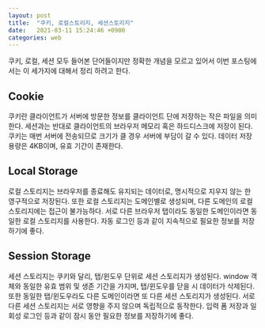 ```yaml
---
layout: post
title:  "쿠키, 로컬스토리지, 세션스토리지"
date:   2021-03-11 15:24:46 +0900
categories: web
---
```


쿠키, 로컬, 세션 모두 들어본 단어들이지만 정확한 개념을 모르고 있어서 이번 포스팅에서는 이 세가지에 대해서 정리 하려고 한다.
<br>

## Cookie
쿠키란 클라이언트가 서버에 방문한 정보를 클라이언트 단에 저장하는 작은 파일을 의미한다. 세션과는 반대로 클라이언트의 브라우저 메모리 혹은 하드디스크에 저장이 된다. 쿠키는 매번 서버에 전송되므로 크기가 클 경우 서버에 부담이 갈 수 있다. 데이터 저장 용량은 4KB이며, 유효 기간이 존재한다.


## Local Storage
로컬 스토리지는 브라우저를 종료해도 유지되는 데이터로, 명시적으로 지우지 않는 한 영구적으로 저장된다. 또한 로컬 스토리지는 도메인별로 생성되며, 다른 도메인의 로컬 스토리지에는 접근이 불가능하다. 서로 다른 브라우저 탭이라도 동일한 도메인이라면 동일한 로컬 스토리지를 사용한다. 자동 로그인 등과 같이 지속적으로 필요한 정보를 저장하기에 좋다.



## Session Storage 
세션 스토리지는 쿠키와 달리, 탭/윈도우 단위로 세션 스토리지가 생성된다. window 객체와 동일한 유효 범위 및 생존 기간을 가지며, 탭/윈도우를 닫을 시 데이터가 삭제된다. 또한 동일한 탭/윈도우라도 다른 도메인이라면 또 다른 세션 스토리지가 생성된다. 서로 다른 세션 스토리지는 서로 영향을 주지 않으며 독립적으로 동작한다. 입력 폼 저장과 일회성 로그인 등과 같이 잠시 동안 필요한 정보를 저장하기에 좋다.


 


